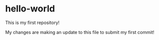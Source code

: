# hello-world
This is my first repository!

My changes are making an update to this file to submit my first commit!
